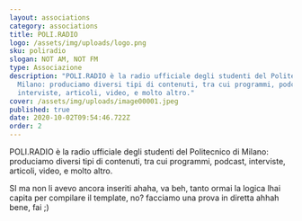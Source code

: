 ```yaml
---
layout: associations
category: associations
title: POLI.RADIO
logo: /assets/img/uploads/logo.png
sku: poliradio
slogan: NOT AM, NOT FM
type: Associazione
description: "POLI.RADIO è la radio ufficiale degli studenti del Politecnico di
  Milano: produciamo diversi tipi di contenuti, tra cui programmi, podcast,
  interviste, articoli, video, e molto altro."
cover: /assets/img/uploads/image00001.jpeg
published: true
date: 2020-10-02T09:54:46.722Z
order: 2
---
```

POLI.RADIO è la radio ufficiale degli studenti del Politecnico di Milano: produciamo diversi tipi di contenuti, tra cui programmi, podcast, interviste, articoli, video, e molto altro.



SI ma non li avevo ancora inseriti ahaha, va beh, tanto ormai la logica lhai capita per compilare il template, no? facciamo una prova in diretta ahhah bene, fai ;)